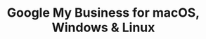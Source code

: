 ---
name: Google My Business
url: 'https://business.google.com/manage'
category: Business
title: 'Google My Business for macOS, Windows & Linux'
key: google-my-business

---